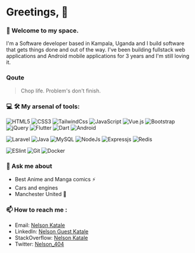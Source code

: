 # Greetings, 👋 

<p align="center">
<!-- <img width="500" src="https://media.giphy.com/media/v1.Y2lkPTc5MGI3NjExYmQ3NjY0ZWVlOTU5NTJiYzJlYzRiMzczZDE0MTgxODc5NDk3NjNiYiZjdD1n/2ya7xLyEeynlZM4FCw/giphy.gif"> -->
</p>

### 🧔 Welcome to my space.
I'm a Software developer based in Kampala, Uganda and I build software that gets things done and out of the way. I've been building fullstack web applications and Android mobile applications for 3 years and I'm still loving it.

### Qoute
 > Chop life. Problem's don't finish.

### 💻 🛠 My arsenal of tools:

![HTML5](https://img.shields.io/badge/-HTML5-%23E44D27?style=flat-square&logo=html5&logoColor=ffffff)
![CSS3](https://img.shields.io/badge/-CSS3-%231572B6?style=flat-square&logo=css3)
![TailwindCss](https://img.shields.io/badge/-TailwindCss-%231a202c?style=flat-square&logo=tailwind-css)
![JavaScript](https://img.shields.io/badge/-JavaScript-%23F7DF1C?style=flat-square&logo=javascript&logoColor=000000&labelColor=%23F7DF1C&color=%23FFCE5A)
![Vue.js](https://img.shields.io/badge/-Vue.js-%232c3e50?style=flat-square&logo=vuedotjs)
![Bootstrap](https://img.shields.io/badge/bootstrap-%23563D7C.svg?style=for-the-badge&logo=bootstrap&logoColor=white)
![jQuery](https://img.shields.io/badge/jquery-%230769AD.svg?style=for-the-badge&logo=jquery&logoColor=white)
![Flutter](https://img.shields.io/badge/Flutter-%2302569B.svg?style=for-the-badge&logo=Flutter&logoColor=white)
![Dart](https://img.shields.io/badge/dart-%230175C2.svg?style=for-the-badge&logo=dart&logoColor=white)
![Android](https://img.shields.io/badge/Android-3DDC84?style=for-the-badge&logo=android&logoColor=white)

![Laravel](https://img.shields.io/badge/laravel-%23FF2D20.svg?style=for-the-badge&logo=laravel&logoColor=white)
![Java](https://img.shields.io/badge/java-%23ED8B00.svg?style=for-the-badge&logo=java&logoColor=white)
![MySQL](https://img.shields.io/badge/mysql-%2300f.svg?style=for-the-badge&logo=mysql&logoColor=white)
![NodeJs](https://img.shields.io/badge/nodejs-%23ED8B00.svg?style=for-the-badge&logo=nodejs&logoColor=white)
![Expressjs](https://img.shields.io/badge/expressjs-%23ED8B00.svg?style=for-the-badge&logo=expressjs&logoColor=white)
![Redis](https://img.shields.io/badge/redis-%23DD0031.svg?style=for-the-badge&logo=redis&logoColor=white)

![ESlint](https://img.shields.io/badge/-ESLint-%234B32C3?style=flat-square&logo=eslint)
![Git](https://img.shields.io/badge/-Git-%23F05032?style=flat-square&logo=git&logoColor=%23ffffff)
![Docker](https://img.shields.io/badge/docker-%230db7ed.svg?style=for-the-badge&logo=docker&logoColor=white)

### 💬 Ask me about

* Best Anime and Manga comics ⚡
* Cars and engines
* Manchester United 🔴

### 📫 How to reach me :
<a id="social-links"></a>
* Email:  <a href="mailto:katalenelson@gmail.com">Nelson Katale</a>
* LinkedIn: <a href="http://www.linkedin.com/in/nelson-guest-katale">Nelson Guest Katale</a>
* StackOverflow: <a href="https://stackoverflow.com/users/7519779/nelson-katale">Nelson Katale</a>
* Twitter: <a href="https://twitter.com/Nelson_404">Nelson_404</a>

